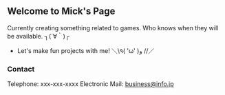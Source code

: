 ## Welcome to Mick's Page

Currently creating something related to games. Who knows when they will be available.
┐(´∀｀)┌

* Let's make fun projects with me! ＼\٩( 'ω' )و //／



### Contact
Telephone: xxx-xxx-xxxx
Electronic Mail: business@info.jp
